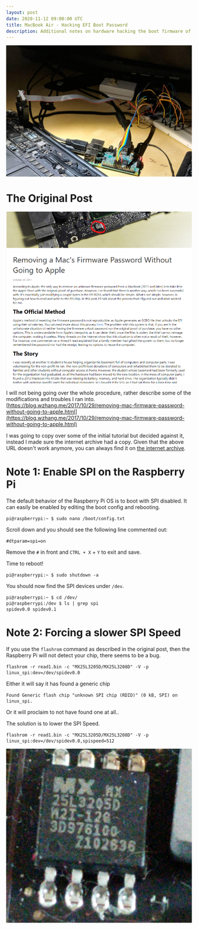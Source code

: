 ```yaml
---
layout: post
date: 2020-11-12 09:00:00 UTC
title: MacBook Air - Hacking EFI Boot Password
description: Additional notes on hardware hacking the boot firmware of an old MacBook Air.
---
```


![](/res/mac-efi-hack/cover.png)

# The Original Post

![](/res/mac-efi-hack/original.png)

I will not being going over the whole procedure, rather describe some of the modifications and troubles I ran into.
[https://blog.wzhang.me/2017/10/29/removing-mac-firmware-password-without-going-to-apple.html](https://blog.wzhang.me/2017/10/29/removing-mac-firmware-password-without-going-to-apple.html)

I was going to copy over some of the initial tutorial but decided against it, instead I made sure the internet archive had a copy.
Given that the above URL doesn't work anymore, you can always find it on [the internet archive](https://web.archive.org/web/20201120152234/https://blog.wzhang.me/2017/10/29/removing-mac-firmware-password-without-going-to-apple.html).


# Note 1: Enable SPI on the Raspberry Pi
The default behavior of the Raspberry Pi OS is to boot with SPI disabled.
It can easily be enabled by editing the boot config and rebooting.

```
pi@raspberrypi:~ $ sudo nano /boot/config.txt
```

Scroll down and you should see the following line commented out:
```
#dtparam=spi=on
```
Remove the `#` in front and `CTRL + X` + `Y` to exit and save.

Time to reboot!
```
pi@raspberrypi:~ $ sudo shutdown -a
```

You should now find the SPI devices under `/dev`.
```
pi@raspberrypi:~ $ cd /dev/
pi@raspberrypi:/dev $ ls | grep spi
spidev0.0 spidev0.1
```

# Note 2: Forcing a slower SPI Speed

If you use the `flashrom` command as described in the original post, then the Raspberry Pi will not detect your chip, there seems to be a bug.
```
flashrom -r read1.bin -c "MX25L3205D/MX25L3208D" -V -p linux_spi:dev=/dev/spidev0.0
```

Either it will say it has found a generic chip
```
Found Generic flash chip "unknown SPI chip (RDID)" (0 kB, SPI) on linux_spi.
```

Or it will proclaim to not have found one at all..

The solution is to lower the SPI Speed.
```
flashrom -r read1.bin -c "MX25L3205D/MX25L3208D" -V -p linux_spi:dev=/dev/spidev0.0,spispeed=512
```

![](/res/mac-efi-hack/MX25L3205D.png)

